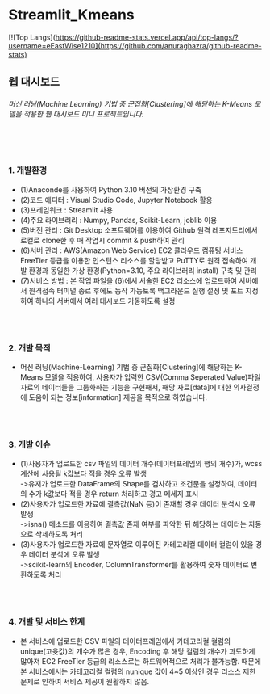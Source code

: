 # Streamlit_Kmeans



[![Top Langs](https://github-readme-stats.vercel.app/api/top-langs/?username=eEastWise1210](https://github.com/anuraghazra/github-readme-stats)


<!DOCTYPE html>
<html lang="en">
<head>
    <meta charset="UTF-8">
    <meta name="viewport" content="width=device-width, initial-scale=1.0">
    <title>Document</title>
</head>
<body>
    <h2>웹 대시보드</h2>
    <h6>머신 러닝(Machine Learning) 기법 중 군집화[Clustering]에 해당하는 K-Means 모델을 적용한 웹 대시보드 미니 프로젝트입니다.</h6>
<br>
<br>
    <h3>1. 개발환경</h3>
  <ul>
    <li>(1)Anaconde를 사용하여 Python 3.10 버전의 가상환경 구축</li>
    <li>(2)코드 에디터 : Visual Studio Code, Jupyter Notebook 활용</li>
    <li>(3)프레임워크 : Streamlit 사용</li>
    <li>(4)주요 라이브러리 : Numpy, Pandas, Scikit-Learn, joblib 이용</li>
    <li>(5)버전 관리 : Git Desktop 소프트웨어를 이용하여 Github 원격 레포지토리에서 로컬로 clone한 후 매 작업시 commit & push하여 관리</li>
    <li>(6)서버 관리 : AWS(Amazon Web Service) EC2 클라우드 컴퓨팅 서비스 FreeTier 등급을 이용한 인스턴스 리소스를 할당받고 PuTTY로 원격 접속하여 개발 환경과 동일한 가상 환경(Python=3.10, 주요 라이브러리 install) 구축 및 관리</li>
    <li>(7)서비스 방법 : 본 작업 파일을 (6)에서 서술한 EC2 리소스에 업로드하여 서버에서 원격접속 터미널 종료 후에도 동작 가능토록 백그라운드 실행 설정 및 포트 지정하여 하나의 서버에서 여러 대시보드 가동하도록 설정</li>
  </ul>
<br>
<br>
    <h3>2. 개발 목적</h3>
  <ul>
    <li>머신 러닝(Machine-Learning) 기법 중 군집화[Clustering]에 해당하는 K-Means 모델을 적용하여, 사용자가 입력한 CSV(Comma Seperated Value)파일 자료의 데이터들을 그룹화하는 기능을 구현해서, 해당 자료[data]에 대한 의사결정에 도움이 되는 정보[information] 제공을 목적으로 하였습니다.</li>
  </ul>
<br>
<br>
    <h3>3. 개발 이슈</h3>
  <ul>
    <li>(1)사용자가 업로드한 csv 파일의 데이터 개수(데이터프레임의 행의 개수)가, wcss 계산에 사용될 k값보다 적을 경우 오류 발생<br>
        ->유저가 업로드한 DataFrame의 Shape를 검사하고 조건문을 설정하여, 데이터의 수가 k값보다 적을 경우 return 처리하고 경고 메세지 표시 </li>
    <li>(2)사용자가 업로드한 자료에 결측값(NaN 등)이 존재할 경우 데이터 분석시 오류 발생<br>
        ->isna() 메소드를 이용하여 결측값 존재 여부를 파악한 뒤 해당하는 데이터는 자동으로 삭제하도록 처리</li>
    <li>(3)사용자가 업로드한 자료에 문자열로 이루어진 카테고리컬 데이터 컬럼이 있을 경우 데이터 분석에 오류 발생<br>
        ->scikit-learn의 Encoder, ColumnTransformer를 활용하여 숫자 데이터로 변환하도록 처리</li>
  </ul>
<br>
<br>
    <h3>4. 개발 및 서비스 한계</h3>
  <ul>
    <li>본 서비스에 업로드한 CSV 파일의 데이터프레임에서 카테고리컬 컬럼의 unique(고윳값)의 개수가 많은 경우, Encoding 후 해당 컬럼의 개수가 과도하게 많아져 EC2 FreeTier 등급의 리소스로는 하드웨어적으로 처리가 불가능함. 때문에 본 서비스에서는 카테고리컬 컬럼의 nunique 값이 4~5 이상인 경우 리소스 제한 문제로 인하여 서비스 제공이 원활하지 않음.</li>
  </ul>
</body>
</html>
